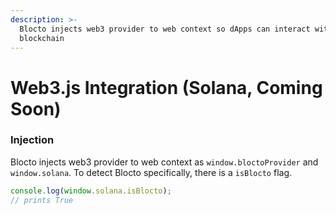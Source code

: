 ```yaml
---
description: >-
  Blocto injects web3 provider to web context so dApps can interact with
  blockchain
---
```


# Web3.js Integration \(Solana, Coming Soon\)

### Injection

Blocto injects web3 provider to web context as `window.bloctoProvider` and `window.solana`. To detect Blocto specifically, there is a `isBlocto` flag.

```javascript
console.log(window.solana.isBlocto);
// prints True
```

